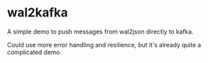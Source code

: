 # wal2kafka

A simple demo to push messages from wal2json directly to kafka.

Could use more error handling and resilience, but it's already quite a complicated demo.
